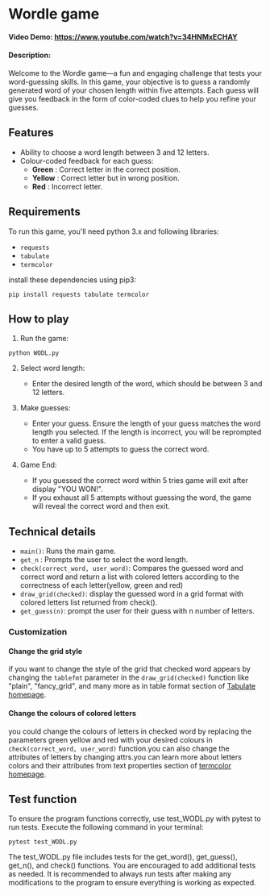 # Wordle game
#### Video Demo:  <https://www.youtube.com/watch?v=34HNMxECHAY>
#### Description:


Welcome to the Wordle game—a fun and engaging challenge that tests your word-guessing skills. In this game, your objective is to guess a randomly generated word of your chosen length within five attempts. Each guess will give you feedback in the form of color-coded clues to help you refine your guesses.

## Features

- Ability to choose a word length between 3 and 12 letters.
- Colour-coded feedback for each guess:
    - **Green** : Correct letter in the correct position.
    - **Yellow** : Correct letter but in wrong position.
    - **Red** : Incorrect letter.

## Requirements

To run this game, you'll need python 3.x and following libraries:

- `requests`
- `tabulate`
- `termcolor`

install these dependencies using pip3:

```
pip install requests tabulate termcolor
```
## How to play
1. Run the game:
```
python WODL.py
```
2. Select word length:
    - Enter the desired length of the word, which should be between 3 and 12 letters.

3. Make guesses:
    - Enter your guess. Ensure the length of your guess matches the word length you selected. If the length is incorrect, you will be reprompted to enter a valid guess.
    - You have up to 5 attempts to guess the correct word.
4. Game End:
    - If you guessed the correct word within 5 tries game will exit after display "YOU WON!".
    - If you exhaust all 5 attempts without guessing the word, the game will reveal the correct word and then exit.

## Technical details

- `main()`: Runs the main game.
- `get_n` : Prompts the user to select the word length.
- `check(correct_word, user_word)`: Compares the guessed word and correct word and return a list with colored letters according to the correctness of each letter(yellow, green and red)
- `draw_grid(checked)`: display the guessed word in a grid format with colored letters list returned from check().
- `get_guess(n)`: prompt the user for their guess with n number of letters.

### Customization

#### Change the grid style
if you want to change the style of the grid that checked word appears by changing the `tablefmt` parameter in the `draw_grid(checked)` function like "plain", "fancy_grid", and many more as in table format section of [Tabulate homepage](https://pypi.org/project/tabulate/).

#### Change the colours of colored letters
you could change the colours of letters in checked word by replacing the parameters green yellow and red with your desired colours in `check(correct_word, user_word)` function.you can also change the attributes of letters by changing attrs.you can learn more about letters colors and their attributes from text properties section of [termcolor homepage](https://pypi.org/project/termcolor/).

## Test function
To ensure the program functions correctly, use test_WODL.py with pytest to run tests. Execute the following command in your terminal:
```
pytest test_WODL.py
```
The test_WODL.py file includes tests for the get_word(), get_guess(), get_n(), and check() functions. You are encouraged to add additional tests as needed. It is recommended to always run tests after making any modifications to the program to ensure everything is working as expected.
